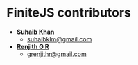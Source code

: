 # FiniteJS contributors
* **[Suhaib Khan](https://github.com/suhaibkhan)**
    * suhaibklm@gmail.com
* **[Renjith G R](https://github.com/renjithgr)**
    * grenjithr@gmail.com


